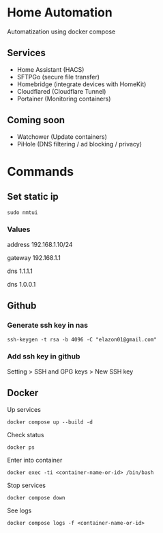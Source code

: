 # Home Automation
Automatization using docker compose

## Services
- Home Assistant (HACS)
- SFTPGo (secure file transfer)
- Homebridge (integrate devices with HomeKit)
- Cloudflared (Cloudflare Tunnel)
- Portainer (Monitoring containers)

## Coming soon
- Watchower (Update containers)
- PiHole (DNS filtering / ad blocking / privacy)

# Commands
## Set static ip
```
sudo nmtui
```
### Values
address 192.168.1.10/24

gateway 192.168.1.1

dns 1.1.1.1

dns 1.0.0.1

## Github
### Generate ssh key in nas
```
ssh-keygen -t rsa -b 4096 -C "elazon01@gmail.com"
```

### Add ssh key in github
Setting > SSH and GPG keys > New SSH key

## Docker
Up services
```
docker compose up --build -d
```
Check status
```
docker ps
```
Enter into container
```
docker exec -ti <container-name-or-id> /bin/bash
```
Stop services
```
docker compose down
```
See logs
```
docker compose logs -f <container-name-or-id>
```
